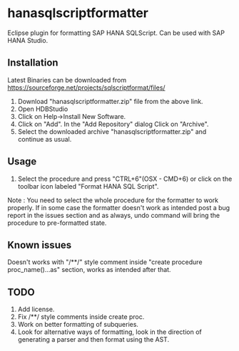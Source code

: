 hanasqlscriptformatter
======================

Eclipse plugin for formatting SAP HANA SQLScript. Can be used with SAP HANA Studio.

Installation
------------

Latest Binaries can be downloaded from https://sourceforge.net/projects/sqlscriptformat/files/

1. Download "hanasqlscriptformatter.zip" file from the above link.
2. Open HDBStudio 
3. Click on Help->Install New Software.
4. Click on "Add". In the "Add Repository" dialog Click on "Archive".
5. Select the downloaded archive "hanasqlscriptformatter.zip" and continue as usual.
 
Usage
-----
1. Select the procedure and press "CTRL+6"(OSX - CMD+6) or click on the toolbar icon labeled "Format HANA SQL Script".

Note : You need to select the whole procedure for the formatter to work properly. If in some case the formatter doesn't work as intended post a bug report in the issues section and as always, undo command will bring the procedure to pre-formatted state.

Known issues
------------
Doesn't works with "/**/" style comment inside "create procedure proc_name(<args>)...as" section, works as intended after that.

TODO
----
1. Add license.
2. Fix /**/ style comments inside create proc.
3. Work on better formatting of subqueries.
4. Look for alternative ways of formatting, look in the direction of generating a parser and then format using the AST.
